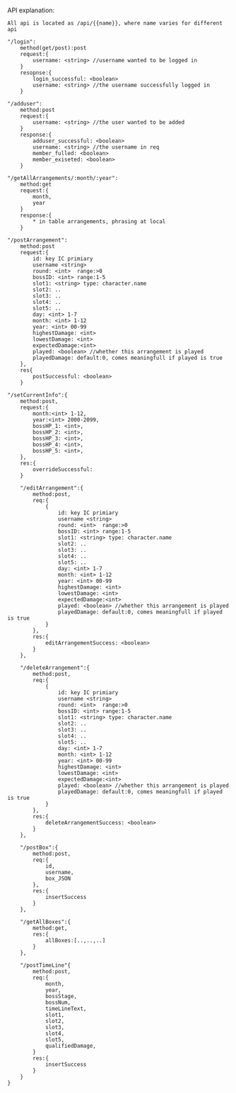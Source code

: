 API explanation:

    All api is located as /api/{{name}}, where name varies for different api

    "/login":
        method(get/post):post
        request:{
            username: <string> //username wanted to be logged in
        }
        resopnse:{
            login_successful: <boolean>
            username: <string> //the username successfully logged in 
        }
    
    "/adduser":
        method:post
        request:{
            username: <string> //the user wanted to be added
        }
        response:{
            adduser_successful: <boolean>
            username: <string> //the username in req
            member_fulled: <boolean>
            member_exiseted: <boolean>
        }

    "/getAllArrangements/:month/:year":
        method:get
        request:{
            month,
            year
        }
        response:{
            * in table arrangements, phrasing at local
        }

    "/postArrangement":
        method:post
        request:{
            id: key IC primiary
            username <string>
            round: <int>  range:>0
            bossID: <int> range:1-5
            slot1: <string> type: character.name
            slot2: ..
            slot3: ..
            slot4: ..
            slot5: ..
            day: <int> 1-7
            month: <int> 1-12
            year: <int> 00-99
            highestDamage: <int>
            lowestDamage: <int>
            expectedDamage:<int>
            played: <boolean> //whether this arrangement is played
            playedDamage: default:0, comes meaningfull if played is true
        },
        res{
            postSuccessful: <boolean>
        }

    "/setCurrentInfo":{
        method:post,
        request:{
            month:<int> 1-12,
            year:<int> 2000-2099,
            bossHP_1: <int>,
            bossHP_2: <int>,
            bossHP_3: <int>,
            bossHP_4: <int>,
            bossHP_5: <int>,
        },
        res:{
            overrideSuccessful:
        }

        "/editArrangement":{
            method:post,
            req:{
                {
                    id: key IC primiary
                    username <string>
                    round: <int>  range:>0
                    bossID: <int> range:1-5
                    slot1: <string> type: character.name
                    slot2: ..
                    slot3: ..
                    slot4: ..
                    slot5: ..
                    day: <int> 1-7
                    month: <int> 1-12
                    year: <int> 00-99
                    highestDamage: <int>
                    lowestDamage: <int>
                    expectedDamage:<int>
                    played: <boolean> //whether this arrangement is played
                    playedDamage: default:0, comes meaningfull if played is true
                }
            },
            res:{
                editArrangementSuccess: <boolean>
            }
        },

        "/deleteArrangement":{
            method:post,
            req:{
                {
                    id: key IC primiary
                    username <string>
                    round: <int>  range:>0
                    bossID: <int> range:1-5
                    slot1: <string> type: character.name
                    slot2: ..
                    slot3: ..
                    slot4: ..
                    slot5: ..
                    day: <int> 1-7
                    month: <int> 1-12
                    year: <int> 00-99
                    highestDamage: <int>
                    lowestDamage: <int>
                    expectedDamage:<int>
                    played: <boolean> //whether this arrangement is played
                    playedDamage: default:0, comes meaningfull if played is true
                }
            },
            res:{
                deleteArrangementSuccess: <boolean>
            }
        },

        "/postBox":{
            method:post,
            req:{
                id,
                username,
                box_JSON
            },
            res:{
                insertSuccess
            }
        },

        "/getAllBoxes":{
            method:get,
            res:{
                allBoxes:[..,..,..]
            }
        },

        "/postTimeLine"{
            method:post,
            req:{
                month,
                year,
                bossStage,
                bossNum,
                timeLineText,
                slot1,
                slot2,
                slot3,
                slot4,
                slot5,
                qualifiedDamage,
            }
            res:{
                insertSuccess
            }
        }
    }
